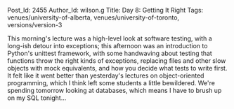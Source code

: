 Post_Id: 2455
Author_Id: wilson.g
Title: Day 8: Getting It Right
Tags: venues/university-of-alberta, venues/university-of-toronto, versions/version-3

<p>This morning's lecture was a high-level look at software testing, with a long-ish detour into exceptions; this afternoon was an introduction to Python's unittest framework, with some handwaving about testing that functions throw the right kinds of exceptions, replacing files and other slow objects with mock equivalents, and how you decide what tests to write first. It felt like it went better than yesterday's lectures on object-oriented programming, which I think left some students a little bewildered. We're spending tomorrow looking at databases, which means I have to brush up on my SQL tonight...</p>
